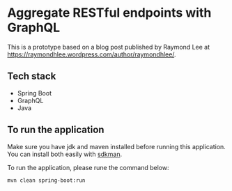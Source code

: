 # Aggregate RESTful endpoints with GraphQL
 
This is a prototype based on a blog post published by Raymond Lee at https://raymondhlee.wordpress.com/author/raymondhlee/. 
 
## Tech stack
- Spring Boot
- GraphQL
- Java

## To run the application

Make sure you have jdk and maven installed before running this application. You can install both easily with [sdkman](https://sdkman.io/install).

To run the application, please rune the command below:
```
mvn clean spring-boot:run
```